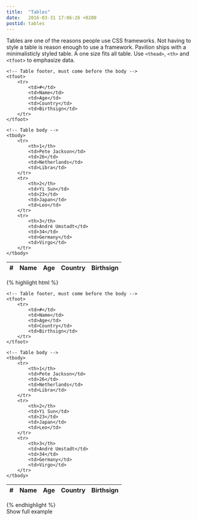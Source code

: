 ```yaml
---
title:  "Tables"
date:   2016-03-31 17:06:26 +0200
postid: tables
---
```

Tables are one of the reasons people use CSS frameworks. Not having to style a table is reason enough to use a framework.
Pavilion ships with a minimalisticly styled table. A one size fits all table. Use `<thead>`, `<th>` and `<tfoot>` to emphasize data.

<table> 
    <!-- Table head -->
    <thead> 
        <tr> 
            <th>#</th> 
            <th>Name</th> 
            <th>Age</th> 
            <th>Country</th> 
            <th>Birthsign</th> 
        </tr> 
    </thead>
    
    <!-- Table footer, must come before the body -->
    <tfoot> 
        <tr> 
            <td>#</td> 
            <td>Name</td> 
            <td>Age</td> 
            <td>Country</td> 
            <td>Birthsign</td> 
        </tr> 
    </tfoot>  
    
    <!-- Table body -->
    <tbody> 
        <tr> 
            <th>1</th> 
            <td>Pete Jackson</td> 
            <td>26</td> 
            <td>Netherlands</td> 
            <td>Libra</td>
        </tr> 
        <tr> 
            <th>2</th> 
            <td>Yi Sun</td> 
            <td>23</td> 
            <td>Japan</td> 
            <td>Leo</td>
        </tr> 
        <tr> 
            <th>3</th> 
            <td>André Umstadt</td> 
            <td>34</td> 
            <td>Germany</td> 
            <td>Virgo</td>
        </tr> 
    </tbody>
</table>
<div class="collapsor">
{% highlight html %}
<table> 
    <!-- Table head -->
    <thead> 
        <tr> 
            <th>#</th> 
            <th>Name</th> 
            <th>Age</th> 
            <th>Country</th> 
            <th>Birthsign</th> 
        </tr> 
    </thead>
    
    <!-- Table footer, must come before the body -->
    <tfoot> 
        <tr> 
            <td>#</td> 
            <td>Name</td> 
            <td>Age</td> 
            <td>Country</td> 
            <td>Birthsign</td> 
        </tr> 
    </tfoot>  
    
    <!-- Table body -->
    <tbody> 
        <tr> 
            <th>1</th> 
            <td>Pete Jackson</td> 
            <td>26</td> 
            <td>Netherlands</td> 
            <td>Libra</td>
        </tr> 
        <tr> 
            <th>2</th> 
            <td>Yi Sun</td> 
            <td>23</td> 
            <td>Japan</td> 
            <td>Leo</td>
        </tr> 
        <tr> 
            <th>3</th> 
            <td>André Umstadt</td> 
            <td>34</td> 
            <td>Germany</td> 
            <td>Virgo</td>
        </tr> 
    </tbody>
</table>
{% endhighlight %}
<div class="uncollapse">
    Show full example
</div>
</div>